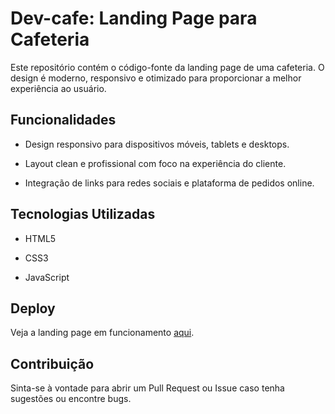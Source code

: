 # Dev-cafe: Landing Page para Cafeteria

Este repositório contém o código-fonte da landing page de uma cafeteria. O design é moderno, responsivo e otimizado para proporcionar a melhor experiência ao usuário.

## Funcionalidades

* Design responsivo para dispositivos móveis, tablets e desktops.

* Layout clean e profissional com foco na experiência do cliente.

* Integração de links para redes sociais e plataforma de pedidos online.


## Tecnologias Utilizadas

* HTML5

* CSS3

* JavaScript


## Deploy

Veja a landing page em funcionamento [aqui](https://devysonsilva.github.io/Dev-cafe/).

## Contribuição

Sinta-se à vontade para abrir um Pull Request ou Issue caso tenha sugestões ou encontre bugs.
